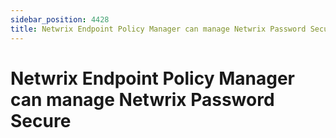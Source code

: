 ```yaml
---
sidebar_position: 4428
title: Netwrix Endpoint Policy Manager can manage Netwrix Password Secure
---
```


# Netwrix Endpoint Policy Manager can manage Netwrix Password Secure